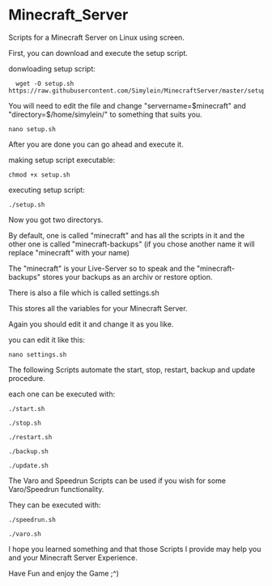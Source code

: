 # Minecraft_Server
Scripts for a Minecraft Server on Linux using screen. 

First, you can download and execute the setup script.

donwloading setup script:
```
  wget -O setup.sh https://raw.githubusercontent.com/Simylein/MinecraftServer/master/setup.sh
```

You will need to edit the file and change "servername=$minecraft" and "directory=$/home/simylein/" to something that suits you. 
```
nano setup.sh
```

After you are done you can go ahead and execute it.

making setup script executable:
```
chmod +x setup.sh
```

executing setup script:
```
./setup.sh
```

Now you got two directorys. 

By default, one is called "minecraft" and has all the scripts in it and the other one is called "minecraft-backups" (if you chose another name it will replace "minecraft" with your name)

The "minecraft" is your Live-Server so to speak and the "minecraft-backups" stores your backups as an archiv or restore option. 

There is also a file which is called settings.sh

This stores all the variables for your Minecraft Server.

Again you should edit it and change it as you like. 

you can edit it like this:
```
nano settings.sh
```

The following Scripts automate the start, stop, restart, backup and update procedure. 

each one can be executed with:
```
./start.sh
```
```
./stop.sh
```
```
./restart.sh
```
```
./backup.sh
```
```
./update.sh
```

The Varo and Speedrun Scripts can be used if you wish for some Varo/Speedrun functionality. 

They can be executed with:

```
./speedrun.sh
```
```
./varo.sh
```

I hope you learned something and that those Scripts I provide may help you and your Minecraft Server Experience. 

Have Fun and enjoy the Game ;^)
